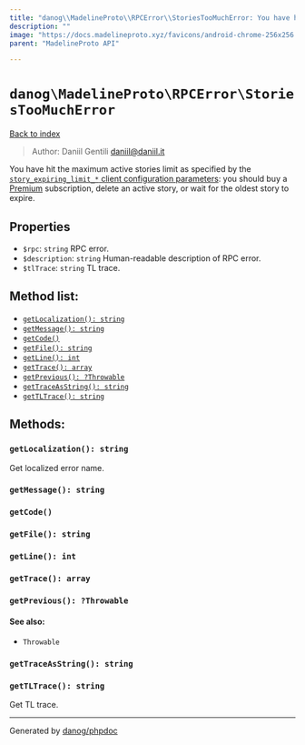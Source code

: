 ```yaml
---
title: "danog\\MadelineProto\\RPCError\\StoriesTooMuchError: You have hit the maximum active stories limit as specified by the [`story_expiring_limit_*` client configuration parameters](https://core.telegram.org/api/config#story-expiring-limit-default): you should buy a [Premium](/api/premium) subscription, delete an active story, or wait for the oldest story to expire."
description: ""
image: "https://docs.madelineproto.xyz/favicons/android-chrome-256x256.png"
parent: "MadelineProto API"

---
```

# `danog\MadelineProto\RPCError\StoriesTooMuchError`
[Back to index](../../../index.html)

> Author: Daniil Gentili <daniil@daniil.it>  
  

You have hit the maximum active stories limit as specified by the [`story_expiring_limit_*` client configuration parameters](https://core.telegram.org/api/config#story-expiring-limit-default): you should buy a [Premium](/api/premium) subscription, delete an active story, or wait for the oldest story to expire.  



## Properties
* `$rpc`: `string` RPC error.
* `$description`: `string` Human-readable description of RPC error.
* `$tlTrace`: `string` TL trace.

## Method list:
* [`getLocalization(): string`](#getLocalization)
* [`getMessage(): string`](#getMessage)
* [`getCode()`](#getCode)
* [`getFile(): string`](#getFile)
* [`getLine(): int`](#getLine)
* [`getTrace(): array`](#getTrace)
* [`getPrevious(): ?Throwable`](#getPrevious)
* [`getTraceAsString(): string`](#getTraceAsString)
* [`getTLTrace(): string`](#getTLTrace)

## Methods:
### <a name="getLocalization"></a> `getLocalization(): string`

Get localized error name.



### <a name="getMessage"></a> `getMessage(): string`





### <a name="getCode"></a> `getCode()`





### <a name="getFile"></a> `getFile(): string`





### <a name="getLine"></a> `getLine(): int`





### <a name="getTrace"></a> `getTrace(): array`





### <a name="getPrevious"></a> `getPrevious(): ?Throwable`




#### See also: 
* `Throwable`




### <a name="getTraceAsString"></a> `getTraceAsString(): string`





### <a name="getTLTrace"></a> `getTLTrace(): string`

Get TL trace.



---
Generated by [danog/phpdoc](https://phpdoc.daniil.it)
